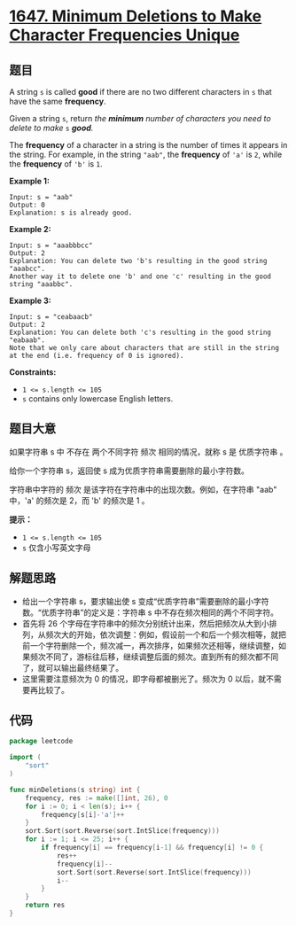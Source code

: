 # [1647. Minimum Deletions to Make Character Frequencies Unique](https://leetcode.com/problems/minimum-deletions-to-make-character-frequencies-unique/)


## 题目

A string `s` is called **good** if there are no two different characters in `s` that have the same **frequency**.

Given a string `s`, return *the **minimum** number of characters you need to delete to make* `s` ***good**.*

The **frequency** of a character in a string is the number of times it appears in the string. For example, in the string `"aab"`, the **frequency** of `'a'` is `2`, while the **frequency** of `'b'` is `1`.

**Example 1:**

```
Input: s = "aab"
Output: 0
Explanation: s is already good.

```

**Example 2:**

```
Input: s = "aaabbbcc"
Output: 2
Explanation: You can delete two 'b's resulting in the good string "aaabcc".
Another way it to delete one 'b' and one 'c' resulting in the good string "aaabbc".
```

**Example 3:**

```
Input: s = "ceabaacb"
Output: 2
Explanation: You can delete both 'c's resulting in the good string "eabaab".
Note that we only care about characters that are still in the string at the end (i.e. frequency of 0 is ignored).

```

**Constraints:**

- `1 <= s.length <= 105`
- `s` contains only lowercase English letters.

## 题目大意

如果字符串 s 中 不存在 两个不同字符 频次 相同的情况，就称 s 是 优质字符串 。

给你一个字符串 s，返回使 s 成为优质字符串需要删除的最小字符数。

字符串中字符的 频次 是该字符在字符串中的出现次数。例如，在字符串 "aab" 中，'a' 的频次是 2，而 'b' 的频次是 1 。

**提示：**

- `1 <= s.length <= 105`
- `s` 仅含小写英文字母

## 解题思路

- 给出一个字符串 s，要求输出使 s 变成“优质字符串”需要删除的最小字符数。“优质字符串”的定义是：字符串 s 中不存在频次相同的两个不同字符。
- 首先将 26 个字母在字符串中的频次分别统计出来，然后把频次从大到小排列，从频次大的开始，依次调整：例如，假设前一个和后一个频次相等，就把前一个字符删除一个，频次减一，再次排序，如果频次还相等，继续调整，如果频次不同了，游标往后移，继续调整后面的频次。直到所有的频次都不同了，就可以输出最终结果了。
- 这里需要注意频次为 0 的情况，即字母都被删光了。频次为 0 以后，就不需要再比较了。

## 代码

```go
package leetcode

import (
    "sort"
)

func minDeletions(s string) int {
    frequency, res := make([]int, 26), 0
    for i := 0; i < len(s); i++ {
        frequency[s[i]-'a']++
    }
    sort.Sort(sort.Reverse(sort.IntSlice(frequency)))
    for i := 1; i <= 25; i++ {
        if frequency[i] == frequency[i-1] && frequency[i] != 0 {
            res++
            frequency[i]--
            sort.Sort(sort.Reverse(sort.IntSlice(frequency)))
            i--
        }
    }
    return res
}
```